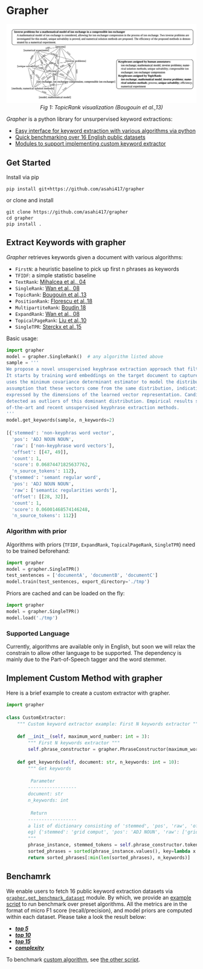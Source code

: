 # Grapher

<p align="center">
  <img src="./asset/topic_rank_fig.png" width="800">
  <br><i>Fig 1: TopicRank visualization (Bougouin et al.,13) </i>
</p>


*Grapher* is a python library for unsurpervised keyword extractions: 
- [Easy interface for keyword extraction with various algorithms via python](#extract-keywords-with-grapher)
- [Quick benchmarking over 16 English public datasets](#benchamrk)
- [Modules to support implementing custom keyword extractor](#implement-custom-method-with-grapher)

## Get Started
Install via pip
```shell script
pip install git+https://github.com/asahi417/grapher
```

or clone and install

```shell script
git clone https://github.com/asahi417/grapher
cd grapher
pip install .
```

## Extract Keywords with grapher
*Grapher* retrieves keywords given a document with various algorithms:
- `FirstN`: a heuristic baseline to pick up first n phrases as keywords 
- `TFIDF`: a simple statistic baseline
- `TextRank`: [Mihalcea et al., 04](https://web.eecs.umich.edu/~mihalcea/papers/mihalcea.emnlp04.pdf)
- `SingleRank`: [Wan et al., 08](https://aclanthology.info/pdf/C/C08/C08-1122.pdf)
- `TopicRank`: [Bougouin et al.,13](http://www.aclweb.org/anthology/I13-1062)
- `PositionRank`: [Florescu et al.,18](http://people.cs.ksu.edu/~ccaragea/papers/acl17.pdf)
- `MultipartiteRank`: [Boudin 18](https://arxiv.org/pdf/1803.08721.pdf)
- `ExpandRank`: [Wan et al., 08](https://www.aaai.org/Papers/AAAI/2008/AAAI08-136.pdf)
- `TopicalPageRank`: [Liu et al.,10](http://nlp.csai.tsinghua.edu.cn/~lzy/publications/emnlp2010.pdf)
- `SingleTPR`: [Sterckx et al.,15](https://core.ac.uk/download/pdf/55828317.pdf)

Basic usage:

```python
import grapher
model = grapher.SingleRank()  # any algorithm listed above
sample = '''
We propose a novel unsupervised keyphrase extraction approach that filters candidate keywords using outlier detection.
It starts by training word embeddings on the target document to capture semantic regularities among the words. It then
uses the minimum covariance determinant estimator to model the distribution of non-keyphrase word vectors, under the
assumption that these vectors come from the same distribution, indicative of their irrelevance to the semantics
expressed by the dimensions of the learned vector representation. Candidate keyphrases only consist of words that are
detected as outliers of this dominant distribution. Empirical results show that our approach outperforms state
of-the-art and recent unsupervised keyphrase extraction methods.
'''
model.get_keywords(sample, n_keywords=2)

[{'stemmed': 'non-keyphras word vector',
  'pos': 'ADJ NOUN NOUN',
  'raw': ['non-keyphrase word vectors'],
  'offset': [[47, 49]],
  'count': 1,
  'score': 0.06874471825637762,
  'n_source_tokens': 112},
 {'stemmed': 'semant regular word',
  'pos': 'ADJ NOUN NOUN',
  'raw': ['semantic regularities words'],
  'offset': [[28, 32]],
  'count': 1,
  'score': 0.06001468574146248,
  'n_source_tokens': 112}]
```

### Algorithm with prior
Algorithms with priors (`TFIDF`, `ExpandRank`, `TopicalPageRank`, `SingleTPR`) need to be trained beforehand:
```python
import grapher
model = grapher.SingleTPR()
test_sentences = ['documentA', 'documentB', 'documentC']
model.train(test_sentences, export_directory='./tmp')
``` 

Priors are cached and can be loaded on the fly:
```python
import grapher
model = grapher.SingleTPR()
model.load('./tmp')
```

### Supported Language
Currently, algorithms are available only in English, but soon we will relax the constrain to allow other language to be supported.
The dependency is mainly due to the Part-of-Speech tagger and the word stemmer.

## Implement Custom Method with grapher
Here is a brief example to create a custom extractor with grapher.

```python
import grapher

class CustomExtractor:
    """ Custom keyword extractor example: First N keywords extractor """

    def __init__(self, maximum_word_number: int = 3):
        """ First N keywords extractor """
        self.phrase_constructor = grapher.PhraseConstructor(maximum_word_number=maximum_word_number)

    def get_keywords(self, document: str, n_keywords: int = 10):
        """ Get keywords

         Parameter
        ------------------
        document: str
        n_keywords: int

         Return
        ------------------
        a list of dictionary consisting of 'stemmed', 'pos', 'raw', 'offset', 'count'.
        eg) {'stemmed': 'grid comput', 'pos': 'ADJ NOUN', 'raw': ['grid computing'], 'offset': [[11, 12]], 'count': 1}
        """
        phrase_instance, stemmed_tokens = self.phrase_constructor.tokenize_and_stem_and_phrase(document)
        sorted_phrases = sorted(phrase_instance.values(), key=lambda x: x['offset'][0][0])
        return sorted_phrases[:min(len(sorted_phrases), n_keywords)]

```

## Benchamrk
We enable users to fetch 16 public keyword extraction datasets via 
[`grapher.get_benchmark_dataset`](./grapher/_get_dataset.py) module.
By which, we provide an [example script](./examples/benchmark.py) to run benchmark over preset algorithms.
All the metrics are in the format of micro F1 score (recall/precision), and model priors are 
computed within each dataset.
Please take a look the result below:

- [***top 5***](./benchmark/full-result.5.csv)
- [***top 10***](./benchmark/full-result.10.csv) 
- [***top 15***](./benchmark/full-result.15.csv)
- [***complexity***](./benchmark/full-result.time.csv) 

To benchmark [custom algorithm](#implement-custom-method-with-grapher), see [the other script](./examples/benchmark_custom_model.py).
